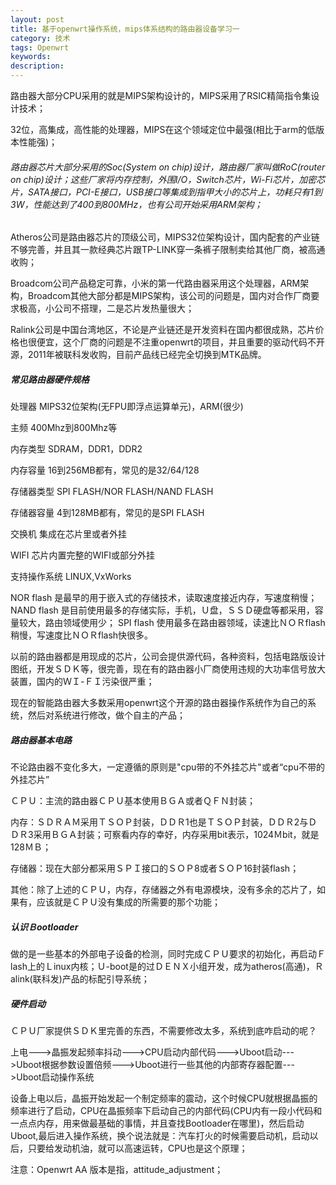 ```yaml
---
layout: post
title: 基于openwrt操作系统，mips体系结构的路由器设备学习一
category: 技术
tags: Openwrt
keywords:
description:
---
```


路由器大部分CPU采用的就是MIPS架构设计的，MIPS采用了RSIC精简指令集设计技术；

32位，高集成，高性能的处理器，MIPS在这个领域定位中最强(相比于arm的低版本性能强)；

###### 路由器芯片大部分采用的Soc(System on chip)设计，路由器厂家叫做RoC(router on chip)设计；这些厂家将内存控制，外围I/O，Switch芯片，Wi-Fi芯片，加密芯片，SATA接口，PCI-E接口，USB接口等集成到指甲大小的芯片上，功耗只有1到3W，性能达到了400到800MHz，也有公司开始采用ARM架构；

Atheros公司是路由器芯片的顶级公司，MIPS32位架构设计，国内配套的产业链不够完善，并且其一款经典芯片跟TP-LINK穿一条裤子限制卖给其他厂商，被高通收购；

Broadcom公司产品稳定可靠，小米的第一代路由器采用这个处理器，ARM架构，Broadcom其他大部分都是MIPS架构，该公司的问题是，国内对合作厂商要求极高，小公司不搭理，二是芯片发热量很大；

Ralink公司是中国台湾地区，不论是产业链还是开发资料在国内都很成熟，芯片价格也很便宜，这个厂商的问题是不注重openwrt的项目，并且重要的驱动代码不开源，2011年被联科发收购，目前产品线已经完全切换到MTK品牌。

##### 常见路由器硬件规格

处理器         MIPS32位架构(无FPU即浮点运算单元)，ARM(很少)

主频           400Mhz到800Mhz等

内存类型       SDRAM，DDR1，DDR2

内存容量       16到256MB都有，常见的是32/64/128

存储器类型     SPI FLASH/NOR FLASH/NAND FLASH

存储器容量     4到128MB都有，常见的是SPI FLASH

交换机         集成在芯片里或者外挂

WIFI           芯片内置完整的WIFI或部分外挂

支持操作系统   LINUX,VxWorks


NOR flash 是最早的用于嵌入式的存储技术，读取速度接近内存，写速度稍慢；
NAND flash 是目前使用最多的存储实际，手机，Ｕ盘，ＳＳＤ硬盘等都采用，容量较大，路由领域使用少；
SPI flash 使用最多在路由器领域，读速比ＮＯＲflash稍慢，写速度比ＮＯＲflash快很多。

以前的路由器都是用现成的芯片，公司会提供源代码，各种资料，包括电路版设计图纸，开发ＳＤＫ等，很完善，现在有的路由器小厂商使用违规的大功率信号放大装置，国内的ＷＩ-ＦＩ污染很严重；

现在的智能路由器大多数采用openwrt这个开源的路由器操作系统作为自己的系统，然后对系统进行修改，做个自主的产品；

##### 路由器基本电路

不论路由器不变化多大，一定遵循的原则是"cpu带的不外挂芯片"或者“cpu不带的外挂芯片”

ＣＰＵ：主流的路由器ＣＰＵ基本使用ＢＧＡ或者ＱＦＮ封装；

内存：ＳＤＲＡＭ采用ＴＳＯＰ封装，ＤＤＲ1也是ＴＳＯＰ封装，ＤＤＲ2与ＤＤＲ3采用ＢＧＡ封装；可察看内存的幸好，内存采用bit表示，1024Ｍbit，就是128ＭＢ；

存储器：现在大部分都采用ＳＰＩ接口的ＳＯＰ8或者ＳＯＰ16封装flash；

其他：除了上述的ＣＰＵ，内存，存储器之外有电源模块，没有多余的芯片了，如果有，应该就是ＣＰＵ没有集成的所需要的那个功能；

##### 认识Ｂootloader

做的是一些基本的外部电子设备的检测，同时完成ＣＰＵ要求的初始化，再启动Ｆlash上的Ｌinux内核；Ｕ-boot是的过ＤＥＮＸ小组开发，成为atheros(高通)，Ｒalink(联科发)产品的标配引导系统；

##### 硬件启动

ＣＰＵ厂家提供ＳＤＫ里完善的东西，不需要修改太多，系统到底咋启动的呢？


上电--->晶振发起频率抖动--->CPU启动内部代码--->Uboot启动--->Uboot根据参数设置倍频--->Uboot进行一些其他的内部寄存器配置--->Uboot启动操作系统

设备上电以后，晶振开始发起一个制定频率的震动，这个时候CPU就根据晶振的频率进行了启动，CPU在晶振频率下启动自己的内部代码(CPU内有一段小代码和一点点内存，用来做最基础的事情，并且查找Bootloader在哪里)，然后启动Uboot,最后进入操作系统，换个说法就是：汽车打火的时候需要启动机，启动以后，只要给发动机油，就可以高速运转，CPU也是这个原理；

注意：Openwrt AA 版本是指，attitude_adjustment；


